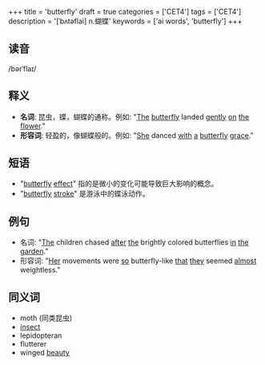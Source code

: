+++
title = 'butterfly'
draft = true
categories = ['CET4']
tags = ['CET4']
description = '[ˈbʌtəflai] n.蝴蝶'
keywords = ['ai words', 'butterfly']
+++

## 读音
/bərˈflaɪ/

## 释义
- **名词**: 昆虫，蝶，蝴蝶的通称。例如: "[The](/zh/post/the/) [butterfly](/zh/post/butterfly/) landed [gently](/zh/post/gently/) [on](/zh/post/on/) [the](/zh/post/the/) [flower](/zh/post/flower/)."
- **形容词**: 轻盈的，像蝴蝶般的。例如: "[She](/zh/post/she/) danced [with](/zh/post/with/) [a](/zh/post/a/) [butterfly](/zh/post/butterfly/) [grace](/zh/post/grace/)."

## 短语
- "[butterfly](/zh/post/butterfly/) [effect](/zh/post/effect/)" 指的是微小的变化可能导致巨大影响的概念。
- "[butterfly](/zh/post/butterfly/) [stroke](/zh/post/stroke/)" 是游泳中的蝶泳动作。

## 例句
- 名词: "[The](/zh/post/the/) children chased [after](/zh/post/after/) [the](/zh/post/the/) brightly colored butterflies [in](/zh/post/in/) [the](/zh/post/the/) [garden](/zh/post/garden/)."
- 形容词: "[Her](/zh/post/her/) movements were [so](/zh/post/so/) butterfly-like [that](/zh/post/that/) [they](/zh/post/they/) seemed [almost](/zh/post/almost/) weightless."

## 同义词
- moth (同类昆虫)
- [insect](/zh/post/insect/)
- lepidopteran
- flutterer
- winged [beauty](/zh/post/beauty/)
